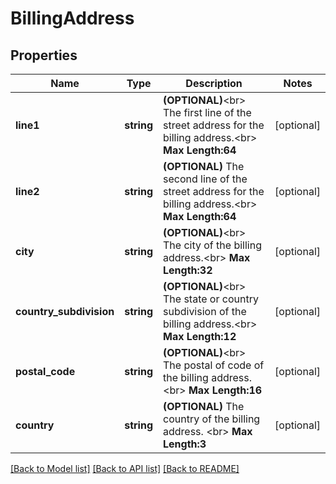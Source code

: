 # BillingAddress

## Properties
Name | Type | Description | Notes
------------ | ------------- | ------------- | -------------
**line1** | **string** | __(OPTIONAL)__&lt;br&gt; The first line of the street address for the billing address.&lt;br&gt; __Max Length:64__ | [optional] 
**line2** | **string** | __(OPTIONAL)__ The second line of the street address for the billing address.&lt;br&gt; __Max Length:64__ | [optional] 
**city** | **string** | __(OPTIONAL)__&lt;br&gt; The city of the billing address.&lt;br&gt; __Max Length:32__ | [optional] 
**country_subdivision** | **string** | __(OPTIONAL)__&lt;br&gt; The state or country subdivision of the billing address.&lt;br&gt; __Max Length:12__ | [optional] 
**postal_code** | **string** | __(OPTIONAL)__&lt;br&gt; The postal of code of the billing address.&lt;br&gt; __Max Length:16__ | [optional] 
**country** | **string** | __(OPTIONAL)__ The country of the billing address. &lt;br&gt; __Max Length:3__ | [optional] 

[[Back to Model list]](../README.md#documentation-for-models) [[Back to API list]](../README.md#documentation-for-api-endpoints) [[Back to README]](../README.md)


